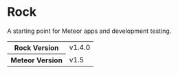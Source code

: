 # Rock
A starting point for Meteor apps and development testing.

<table>
  <tbody>
    <tr>
      <th>Rock Version</th>
      <td>v1.4.0</td>
    </tr>
    <tr>
      <th>Meteor Version</th>
      <td>v1.5</td>
    </tr>
  </tbody>
</table>
